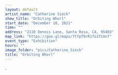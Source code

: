 ```yaml
---
layout: default
artist_name: "Catherine Sieck"
show_title: "Orbiting Whorl"
start_date: "December 18, 2021"
time: ""
address: "2110 Dennis Lane, Santa Rosa, CA, 95403"
map_link: "https://goo.gl/maps/7tYpT9rR1fo1TCmn7"
event_type: "Exhibition"
hours: ""
image_folder: "pics/Catherine_Sieck"
title: "Orbiting Whorl"
---
```


.
